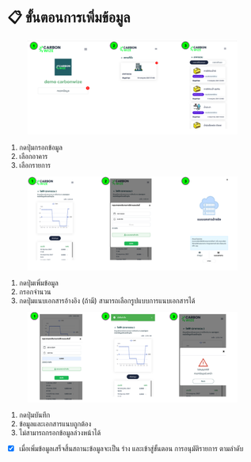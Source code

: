 # 📋 ขั้นตอนการเพิ่มข้อมูล

<figure><img src="../.gitbook/assets/image (1).png" alt=""><figcaption></figcaption></figure>

1. กดปุ่มกรอกข้อมูล
2. เลือกอาคาร
3. เลือกรายการ



<figure><img src="../.gitbook/assets/image (2).png" alt=""><figcaption></figcaption></figure>

1. กดปุ่มเพิ่มข้อมูล
2. กรอกจำนวน
3. กดปุ่มแนบเอกสารอ้างอิง (ถ้ามี) สามารถเลือกรูปแบบการแนบเอกสารได้



<figure><img src="../.gitbook/assets/image (3).png" alt=""><figcaption></figcaption></figure>

1. กดปุ่มบันทึก
2. ข้อมูลและเอกสารแนบถูกต้อง
3. ไม่สามารถกรอกข้อมูลล่วงหน้าได้

* [x] เมื่อเพิ่มข้อมูลเสร็จสิ้นสถานะข้อมูลจะเป็น ร่าง และเข้าสู่ขั้นตอน การอนุมัติรายการ ตามลำดับ
